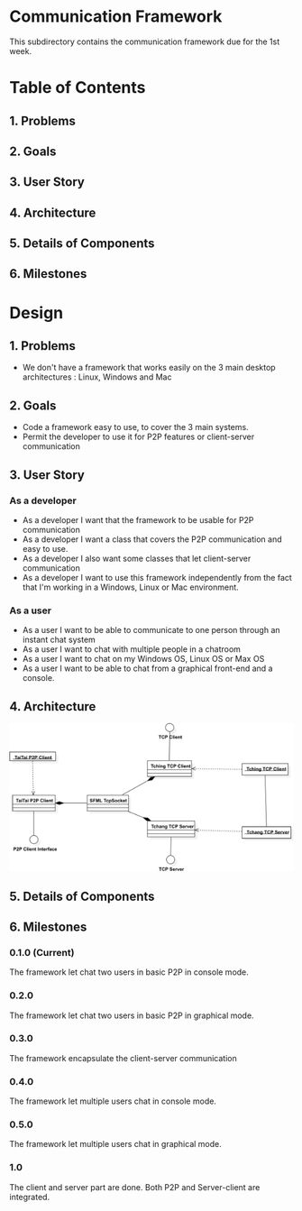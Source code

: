 # Communication Framework
This subdirectory contains the communication framework due for the 1st week.

# Table of Contents
## 1. Problems
## 2. Goals
## 3. User Story
## 4. Architecture
## 5. Details of Components
## 6. Milestones

# Design
## 1. Problems
- We don't have a framework that works easily on the 3 main desktop architectures : Linux, Windows and Mac

## 2. Goals
- Code a framework easy to use, to cover the 3 main systems.
- Permit the developer to use it for P2P features or client-server communication

## 3. User Story
### As a developer
- As a developer I want that the framework to be usable for P2P communication
- As a developer I want a class that covers the P2P communication and easy to use.
- As a developer I also want some classes that let client-server communication
- As a developer I want to use this framework independently from the fact that I'm working in a Windows, Linux or Mac environment.

### As a user
- As a user I want to be able to communicate to one person through an instant chat system
- As a user I want to chat with multiple people in a chatroom
- As a user I want to chat on my Windows OS, Linux OS or Max OS
- As a user I want to be able to chat from a graphical front-end and a console.

## 4. Architecture
![alt text](https://raw.githubusercontent.com/oborotev/BJTU-GTD/master/CommunicationFramework/architecture/global.png)
## 5. Details of Components

## 6. Milestones
### 0.1.0 (Current)
The framework let chat two users in basic P2P in console mode.

### 0.2.0
The framework let chat two users in basic P2P in graphical mode.

### 0.3.0
The framework encapsulate the client-server communication

### 0.4.0
The framework let multiple users chat in console mode.

### 0.5.0
The framework let multiple users chat in graphical mode.

### 1.0
The client and server part are done. Both P2P and Server-client are integrated.